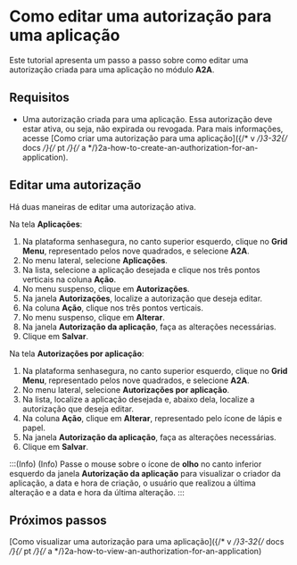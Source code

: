 # Como editar uma autorização para uma aplicação

Este tutorial apresenta um passo a passo sobre como editar uma autorização criada para uma aplicação no módulo **A2A**.

## Requisitos

* Uma autorização criada para uma aplicação. Essa autorização deve estar ativa, ou seja, não expirada ou revogada. Para mais informações, acesse [Como criar uma autorização para uma aplicação]({/* v */}3-32{/* docs */}{/* pt */}{/* a */}2a-how-to-create-an-authorization-for-an-application).

## Editar uma autorização
Há duas maneiras de editar uma autorização ativa.



Na tela **Aplicações**:
1. Na plataforma senhasegura, no canto superior esquerdo,  clique no **Grid Menu**, representado pelos nove quadrados, e selecione **A2A**.
2. No menu lateral, selecione **Aplicações**.
3. Na lista, selecione a aplicação desejada e clique nos três pontos verticais na coluna **Ação**.
4. No menu suspenso, clique em **Autorizações**.
5. Na janela **Autorizações**, localize a autorização que deseja editar.
6. Na coluna **Ação**, clique nos três pontos verticais.
7. No menu suspenso, clique em **Alterar**.
8. Na janela **Autorização da aplicação**, faça as alterações necessárias. 
9. Clique em **Salvar**.

Na tela **Autorizações por aplicação**:

1. Na plataforma senhasegura,  no canto superior esquerdo, clique no **Grid Menu**, representado pelos nove quadrados, e selecione **A2A**.
2. No menu lateral, selecione **Autorizações por aplicação**.
3. Na lista, localize a aplicação desejada e, abaixo dela, localize a autorização que deseja editar. 
4. Na coluna **Ação**, clique em **Alterar**, representado pelo ícone de lápis e papel. 
5. Na janela **Autorização da aplicação**, faça as alterações necessárias. 
6. Clique em **Salvar**.

:::(Info) (Info)
Passe o mouse sobre o ícone de **olho** no canto inferior esquerdo da janela **Autorização da aplicação** para visualizar o criador da aplicação, a data e hora de criação, o usuário que realizou a última alteração e a data e hora da última alteração.
:::

## Próximos passos
[Como visualizar uma autorização para uma aplicação]({/* v */}3-32{/* docs */}{/* pt */}{/* a */}2a-how-to-view-an-authorization-for-an-application)


